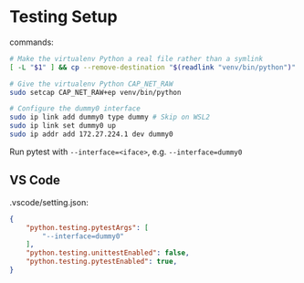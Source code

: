 # Testing Setup
commands:
```sh
# Make the virtualenv Python a real file rather than a symlink
[ -L "$1" ] && cp --remove-destination "$(readlink "venv/bin/python")" "venv/bin/python"

# Give the virtualenv Python CAP_NET_RAW
sudo setcap CAP_NET_RAW+ep venv/bin/python

# Configure the dummy0 interface
sudo ip link add dummy0 type dummy # Skip on WSL2
sudo ip link set dummy0 up
sudo ip addr add 172.27.224.1 dev dummy0
```

Run pytest with `--interface=<iface>`, e.g. `--interface=dummy0`

## VS Code
.vscode/setting.json:
```json
{
    "python.testing.pytestArgs": [
        "--interface=dummy0"
    ],
    "python.testing.unittestEnabled": false,
    "python.testing.pytestEnabled": true,
}
```
